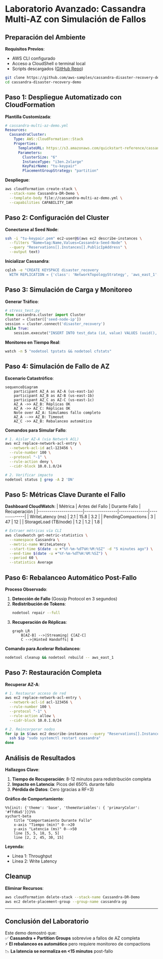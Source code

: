 # **Laboratorio Avanzado: Cassandra Multi-AZ con Simulación de Fallos**

## **Preparación del Ambiente**  
**Requisitos Previos**:
- AWS CLI configurado
- Acceso a CloudShell o terminal local
- Scripts descargados ([GitHub Repo](https://github.com/aws-samples/cassandra-disaster-recovery-demo))

```bash
git clone https://github.com/aws-samples/cassandra-disaster-recovery-demo
cd cassandra-disaster-recovery-demo
```

## **Paso 1: Despliegue Automatizado con CloudFormation**  
**Plantilla Customizada**:
```yaml
# cassandra-multi-az-demo.yml
Resources:
  CassandraCluster:
    Type: AWS::CloudFormation::Stack
    Properties:
      TemplateURL: https://s3.amazonaws.com/quickstart-reference/cassandra/latest/templates/cassandra-master.template
      Parameters:
        ClusterSize: "6"
        InstanceType: "i3en.2xlarge"
        KeyPairName: "tu-keypair"
        PlacementGroupStrategy: "partition"
```

**Despliegue**:
```bash
aws cloudformation create-stack \
  --stack-name Cassandra-DR-Demo \
  --template-body file://cassandra-multi-az-demo.yml \
  --capabilities CAPABILITY_IAM
```

## **Paso 2: Configuración del Cluster**  
**Conectarse al Seed Node**:
```bash
ssh -i "tu-keypair.pem" ec2-user@$(aws ec2 describe-instances \
  --filters "Name=tag:Name,Values=Cassandra-Seed-Node" \
  --query "Reservations[].Instances[].PublicIpAddress" \
  --output text)
```

**Inicializar Cassandra**:
```bash
cqlsh -e "CREATE KEYSPACE disaster_recovery 
  WITH REPLICATION = {'class': 'NetworkTopologyStrategy', 'aws_east_1': 3};"
```

## **Paso 3: Simulación de Carga y Monitoreo**  
**Generar Tráfico**:
```python
# stress_test.py
from cassandra.cluster import Cluster
cluster = Cluster(['seed-node-ip'])
session = cluster.connect('disaster_recovery')
while True:
    session.execute("INSERT INTO test_data (id, value) VALUES (uuid(), 'stress')")
```

**Monitoreo en Tiempo Real**:
```bash
watch -n 5 "nodetool tpstats && nodetool cfstats"
```

## **Paso 4: Simulación de Fallo de AZ**  
**Escenario Catastrófico**:
```mermaid
sequenceDiagram
    participant AZ_A as AZ-A (us-east-1a)
    participant AZ_B as AZ-B (us-east-1b)
    participant AZ_C as AZ-C (us-east-1c)
    AZ_A ->> AZ_B: Réplicas OK
    AZ_A ->> AZ_C: Réplicas OK
    Note over AZ_A: Simulamos fallo completo
    AZ_A -->> AZ_B: Timeout
    AZ_C ->> AZ_B: Rebalanceo automático
```

**Comandos para Simular Fallo**:
```bash
# 1. Aislar AZ-A (via Network ACL)
aws ec2 replace-network-acl-entry \
  --network-acl-id acl-123456 \
  --rule-number 100 \
  --protocol "-1" \
  --rule-action deny \
  --cidr-block 10.0.1.0/24

# 2. Verificar impacto
nodetool status | grep -A 2 'DN'
```

## **Paso 5: Métricas Clave Durante el Fallo**  
**Dashboard CloudWatch**:
| Métrica               | Antes del Fallo | Durante Fallo | Recuperación |
|-----------------------|-----------------|---------------|--------------|
| WriteLatency (ms)     | 2.1             | 15.8          | 3.2          |
| PendingCompactions    | 3               | 47            | 12           |
| StorageLoad (TB/node) | 1.2             | 1.2           | 1.8          |

```bash
# Extraer métricas vía CLI
aws cloudwatch get-metric-statistics \
  --namespace Cassandra \
  --metric-name WriteLatency \
  --start-time $(date -u +"%Y-%m-%dT%H:%M:%SZ" -d "5 minutes ago") \
  --end-time $(date -u +"%Y-%m-%dT%H:%M:%SZ") \
  --period 60 \
  --statistics Average
```

## **Paso 6: Rebalanceo Automático Post-Fallo**  
**Proceso Observado**:
1. **Detección de Fallo** (Gossip Protocol en 3 segundos)
2. **Redistribución de Tokens**:
   ```bash
   nodetool repair --full
   ```
3. **Recuperación de Réplicas**:
   ```mermaid
   graph LR
       B[AZ-B] -->|Streaming| C[AZ-C]
       C -->|Hinted Handoffs| B
   ```

**Comando para Acelerar Rebalanceo**:
```bash
nodetool cleanup && nodetool rebuild -- aws_east_1
```

## **Paso 7: Restauración Completa**  
**Recuperar AZ-A**:
```bash
# 1. Restaurar acceso de red
aws ec2 replace-network-acl-entry \
  --network-acl-id acl-123456 \
  --rule-number 100 \
  --protocol "-1" \
  --rule-action allow \
  --cidr-block 10.0.1.0/24

# 2. Reincorporar nodos
for ip in $(aws ec2 describe-instances --query "Reservations[].Instances[?Placement.AvailabilityZone=='us-east-1a'].PrivateIpAddress" --output text); do
  ssh $ip "sudo systemctl restart cassandra"
done
```

## **Análisis de Resultados**  
**Hallazgos Clave**:
1. **Tiempo de Recuperación**: 8-12 minutos para redistribución completa
2. **Impacto en Latencia**: Picos del 650% durante fallo
3. **Pérdida de Datos**: Cero (gracias a RF=3)

**Gráfico de Comportamiento**:
```mermaid
%%{init: {'theme': 'base', 'themeVariables': { 'primaryColor': '#ffd6a5'}}}%%
xychart-beta
    title "Comportamiento Durante Fallo"
    x-axis "Tiempo (min)" 0-->20
    y-axis "Latencia (ms)" 0-->50
    line [5, 5, 18, 5, 5]
    line [2, 2, 45, 30, 15]
```
**Leyenda:**
- Línea 1: Throughput
- Línea 2: Write Latency

## **Cleanup**  
**Eliminar Recursos**:
```bash
aws cloudformation delete-stack --stack-name Cassandra-DR-Demo
aws ec2 delete-placement-group --group-name cassandra-pg
```

---

## **Conclusión del Laboratorio**  
Este demo demostró que:  
✅ **Cassandra + Partition Groups** sobrevive a fallos de AZ completa  
⚡ **El rebalanceo es automático** pero requiere monitoreo de compactions  
📉 **La latencia se normaliza en <15 minutos** post-fallo  
